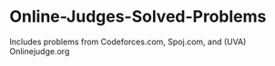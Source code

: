 # Online-Judges-Solved-Problems
Includes problems from Codeforces.com, Spoj.com, and  (UVA) Onlinejudge.org
